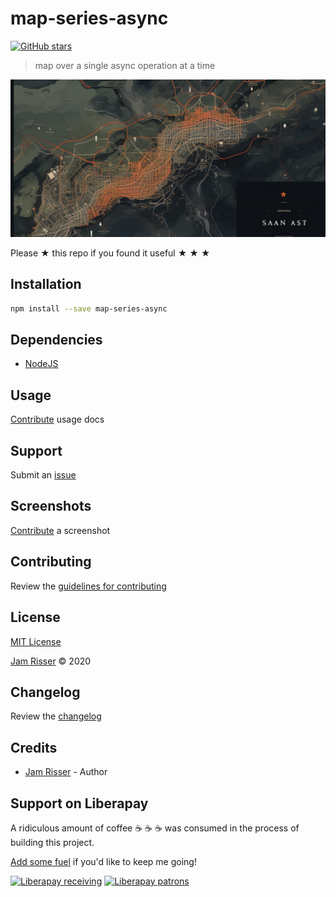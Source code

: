 # map-series-async

[![GitHub stars](https://img.shields.io/github/stars/codejamninja/map-series-async.svg?style=social&label=Stars)](https://github.com/codejamninja/map-series-async)

> map over a single async operation at a time

![](assets/map-series-async.png)

Please ★ this repo if you found it useful ★ ★ ★

## Installation

```sh
npm install --save map-series-async
```

## Dependencies

- [NodeJS](https://nodejs.org)

## Usage

[Contribute](https://github.com/codejamninja/map-series-async/blob/master/CONTRIBUTING.md) usage docs

## Support

Submit an [issue](https://github.com/codejamninja/map-series-async/issues/new)

## Screenshots

[Contribute](https://github.com/codejamninja/map-series-async/blob/master/CONTRIBUTING.md) a screenshot

## Contributing

Review the [guidelines for contributing](https://github.com/codejamninja/map-series-async/blob/master/CONTRIBUTING.md)

## License

[MIT License](https://github.com/codejamninja/map-series-async/blob/master/LICENSE)

[Jam Risser](https://codejam.ninja) © 2020

## Changelog

Review the [changelog](https://github.com/codejamninja/map-series-async/blob/master/CHANGELOG.md)

## Credits

- [Jam Risser](https://codejam.ninja) - Author

## Support on Liberapay

A ridiculous amount of coffee ☕ ☕ ☕ was consumed in the process of building this project.

[Add some fuel](https://liberapay.com/codejamninja/donate) if you'd like to keep me going!

[![Liberapay receiving](https://img.shields.io/liberapay/receives/codejamninja.svg?style=flat-square)](https://liberapay.com/codejamninja/donate)
[![Liberapay patrons](https://img.shields.io/liberapay/patrons/codejamninja.svg?style=flat-square)](https://liberapay.com/codejamninja/donate)
